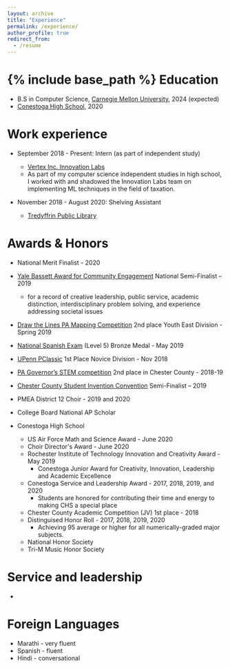 ```yaml
---
layout: archive
title: "Experience"
permalink: /experience/
author_profile: true
redirect_from:
  - /resume
---
```


{% include base_path %}
Education
======
* B.S in Computer Science, [Carnegie Mellon University](https://www.cs.cmu.edu/), 2024 (expected)
* [Conestoga High School](https://www.tesd.net/stoga), 2020

Work experience
======
* September 2018 - Present: Intern (as part of independent study)
  * [Vertex Inc. Innovation Labs](https://www.vertexinc.com/vertex-innovation-labs/overview)
  * As part of my computer science independent studies in high school, I worked with and shadowed the Innovation Labs team on implementing ML techniques in the field of taxation.

* November 2018 - August 2020: Shelving Assistant
  * [Tredyffrin Public Library](https://www.tredyffrinlibraries.org/tredyffrin-public-library/general-information/)

Awards & Honors
======
* National Merit Finalist - 2020
* [Yale Bassett Award for Community Engagement](https://news.yale.edu/2019/04/23/yale-honors-high-school-juniors-who-are-making-difference-world) National Semi-Finalist – 2019
  * for a record of creative leadership, public service, academic distinction, interdisciplinary problem solving, and experience addressing societal issues
* [Draw the Lines PA Mapping Competition](https://drawthelinespa.org/about-us/team-main-line-line-drawers-2nd-youth-east) 2nd place Youth East Division - Spring 2019
* [National Spanish Exam](https://www.nationalspanishexam.org/) (Level 5) Bronze Medal - May 2019
* [UPenn PClassic](https://pclassic.org/) 1st Place Novice Division - Nov 2018
* [PA Governor’s STEM competition](https://www.cciu.org/JOBS1st) 2nd place in Chester County - 2018-19
* [Chester County Student Invention Convention](https://www.cciu.org/INVENT) Semi-Finalist – 2019
* PMEA District 12 Choir - 2019 and 2020
* College Board National AP Scholar

* Conestoga High School
  * US Air Force Math and Science Award - June 2020
  * Choir Director's Award - June 2020
  * Rochester Institute of Technology Innovation and Creativity Award - May 2019
    * Conestoga Junior Award for Creativity, Innovation, Leadership and Academic Excellence
  * Conestoga Service and Leadership Award - 2017, 2018, 2019, and 2020
    * Students are honored for contributing their time and energy to making CHS a special place
  * Chester County Academic Competition (JV) 1st place - 2018
  * Distinguised Honor Roll - 2017, 2018, 2019, 2020
    * Achieving 95 average or higher for all numerically-graded major subjects.
  * National Honor Society
  * Tri-M Music Honor Society

Service and leadership
======
* 

Foreign Languages
======
* Marathi - very fluent
* Spanish - fluent
* Hindi - conversational
